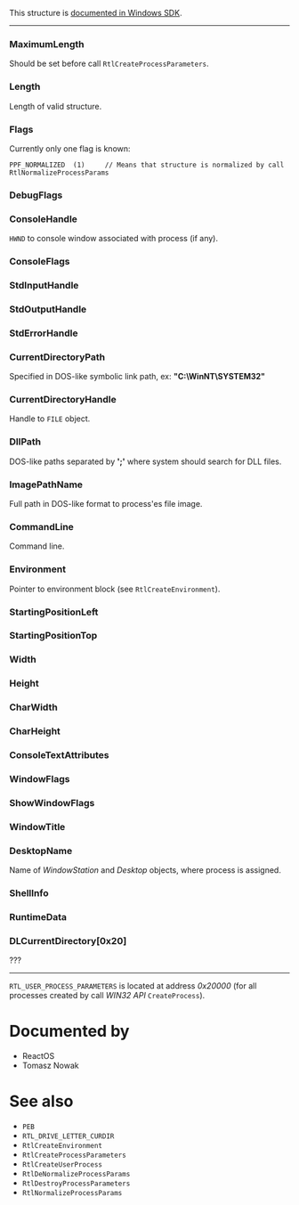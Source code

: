 This structure is [documented in Windows SDK](https://learn.microsoft.com/en-us/windows/win32/api/winternl/ns-winternl-rtl_user_process_parameters).

---

### MaximumLength

Should be set before call `RtlCreateProcessParameters`.

### Length

Length of valid structure.

### Flags

Currently only one flag is known:

```
PPF_NORMALIZED  (1)     // Means that structure is normalized by call RtlNormalizeProcessParams
```

### DebugFlags

### ConsoleHandle

`HWND` to console window associated with process (if any).

### ConsoleFlags

### StdInputHandle

### StdOutputHandle

### StdErrorHandle

### CurrentDirectoryPath

Specified in DOS-like symbolic link path, ex: **"C:\\WinNT\\SYSTEM32"**

### CurrentDirectoryHandle

Handle to `FILE` object.

### DllPath

DOS-like paths separated by **';'** where system should search for DLL files.

### ImagePathName

Full path in DOS-like format to process'es file image.

### CommandLine

Command line.

### Environment

Pointer to environment block (see `RtlCreateEnvironment`).

### StartingPositionLeft

### StartingPositionTop

### Width

### Height

### CharWidth

### CharHeight

### ConsoleTextAttributes

### WindowFlags

### ShowWindowFlags

### WindowTitle

### DesktopName

Name of *WindowStation* and *Desktop* objects, where process is assigned.

### ShellInfo

### RuntimeData

### DLCurrentDirectory[0x20]

???

---

`RTL_USER_PROCESS_PARAMETERS` is located at address *0x20000* (for all processes created by call *WIN32 API* `CreateProcess`).

# Documented by

* ReactOS
* Tomasz Nowak

# See also

* `PEB`
* `RTL_DRIVE_LETTER_CURDIR`
* `RtlCreateEnvironment`
* `RtlCreateProcessParameters`
* `RtlCreateUserProcess`
* `RtlDeNormalizeProcessParams`
* `RtlDestroyProcessParameters`
* `RtlNormalizeProcessParams`
